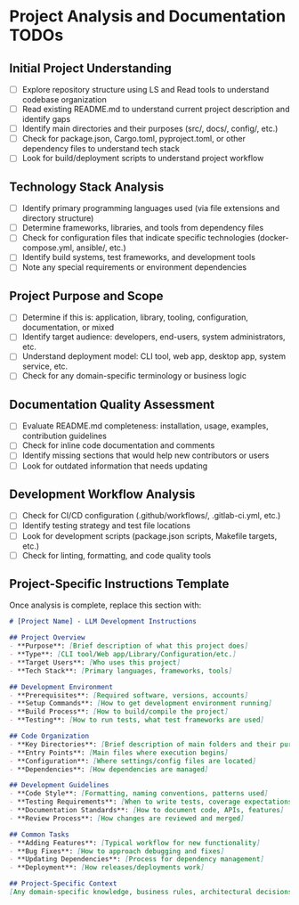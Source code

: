 # Project Analysis and Documentation TODOs

## Initial Project Understanding
- [ ] Explore repository structure using LS and Read tools to understand codebase organization
- [ ] Read existing README.md to understand current project description and identify gaps
- [ ] Identify main directories and their purposes (src/, docs/, config/, etc.)
- [ ] Check for package.json, Cargo.toml, pyproject.toml, or other dependency files to understand tech stack
- [ ] Look for build/deployment scripts to understand project workflow

## Technology Stack Analysis
- [ ] Identify primary programming languages used (via file extensions and directory structure)
- [ ] Determine frameworks, libraries, and tools from dependency files
- [ ] Check for configuration files that indicate specific technologies (docker-compose.yml, ansible/, etc.)
- [ ] Identify build systems, test frameworks, and development tools
- [ ] Note any special requirements or environment dependencies

## Project Purpose and Scope
- [ ] Determine if this is: application, library, tooling, configuration, documentation, or mixed
- [ ] Identify target audience: developers, end-users, system administrators, etc.
- [ ] Understand deployment model: CLI tool, web app, desktop app, system service, etc.
- [ ] Check for any domain-specific terminology or business logic

## Documentation Quality Assessment
- [ ] Evaluate README.md completeness: installation, usage, examples, contribution guidelines
- [ ] Check for inline code documentation and comments
- [ ] Identify missing sections that would help new contributors or users
- [ ] Look for outdated information that needs updating

## Development Workflow Analysis
- [ ] Check for CI/CD configuration (.github/workflows/, .gitlab-ci.yml, etc.)
- [ ] Identify testing strategy and test file locations
- [ ] Look for development scripts (package.json scripts, Makefile targets, etc.)
- [ ] Check for linting, formatting, and code quality tools

## Project-Specific Instructions Template
Once analysis is complete, replace this section with:

```markdown
# [Project Name] - LLM Development Instructions

## Project Overview
- **Purpose**: [Brief description of what this project does]
- **Type**: [CLI tool/Web app/Library/Configuration/etc.]
- **Target Users**: [Who uses this project]
- **Tech Stack**: [Primary languages, frameworks, tools]

## Development Environment
- **Prerequisites**: [Required software, versions, accounts]
- **Setup Commands**: [How to get development environment running]
- **Build Process**: [How to build/compile the project]
- **Testing**: [How to run tests, what test frameworks are used]

## Code Organization
- **Key Directories**: [Brief description of main folders and their purposes]
- **Entry Points**: [Main files where execution begins]
- **Configuration**: [Where settings/config files are located]
- **Dependencies**: [How dependencies are managed]

## Development Guidelines
- **Code Style**: [Formatting, naming conventions, patterns used]
- **Testing Requirements**: [When to write tests, coverage expectations]
- **Documentation Standards**: [How to document code, APIs, features]
- **Review Process**: [How changes are reviewed and merged]

## Common Tasks
- **Adding Features**: [Typical workflow for new functionality]
- **Bug Fixes**: [How to approach debugging and fixes]
- **Updating Dependencies**: [Process for dependency management]
- **Deployment**: [How releases/deployments work]

## Project-Specific Context
[Any domain-specific knowledge, business rules, architectural decisions, or special considerations that would help an AI assistant work effectively on this codebase]
```